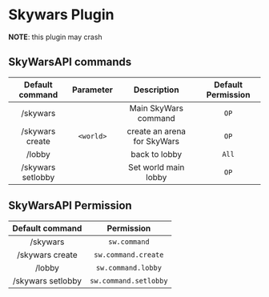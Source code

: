Skywars Plugin
======
**NOTE**: this plugin may crash

## SkyWarsAPI commands

| Default command | Parameter | Description | Default Permission |
| :-----: | :-------: | :---------: | :-------: |
| /skywars | | Main SkyWars command | `OP` |
| /skywars create | `<world>` | create an arena for SkyWars | `OP` |
| /lobby | | back to lobby | `All` |
| /skywars setlobby | | Set world main lobby | `OP` |

## SkyWarsAPI Permission

| Default command | Permission |
| :-----: | :---------: |
| /skywars | `sw.command` |
| /skywars create | `sw.command.create` |
| /lobby | `sw.command.lobby` |
| /skywars setlobby | `sw.command.setlobby` |


